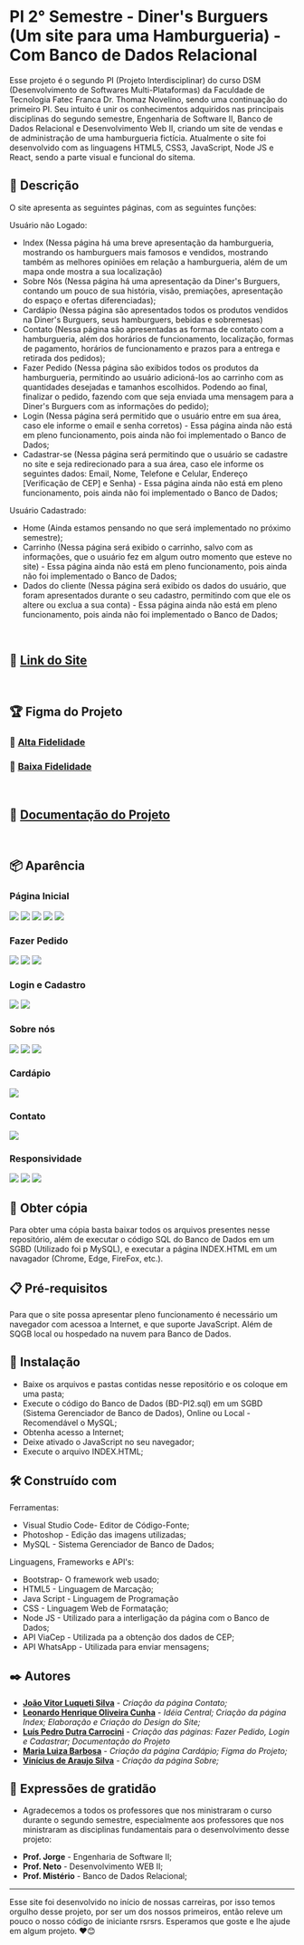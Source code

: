 # PI 2° Semestre - Diner's Burguers (Um site para uma Hamburgueria) - Com Banco de Dados Relacional

Esse projeto é o segundo PI (Projeto Interdisciplinar) do curso DSM (Desenvolvimento de Softwares Multi-Plataformas) da Faculdade de Tecnologia Fatec Franca Dr. Thomaz Novelino, sendo uma continuação do primeiro PI. Seu intuito é unir os conhecimentos adquiridos nas principais disciplinas do segundo semestre, Engenharia de Software II, Banco de Dados Relacional e Desenvolvimento Web II, criando um site de vendas e de administração de uma hamburgueria fictícia.  Atualmente o site foi desenvolvido com as linguagens HTML5, CSS3, JavaScript, Node JS e React, sendo a parte visual e funcional do sitema.

## 📄 Descrição

O site apresenta as seguintes páginas, com as seguintes funções:

Usuário não Logado:
* Index (Nessa página há uma breve apresentação da hamburgueria, mostrando os hamburguers mais famosos e vendidos, mostrando também as melhores opiniões em relação a hamburgueria, além de um mapa onde mostra a sua localização) 
* Sobre Nós (Nessa página há uma apresentação da Diner's Burguers, contando um pouco de sua história, visão, premiações, apresentação do espaço e ofertas diferenciadas);
* Cardápio (Nessa página são apresentados todos os produtos vendidos na Diner's Burguers, seus hamburguers, bebidas e sobremesas)
* Contato (Nessa página são apresentadas as formas de contato com a hamburgueria, além dos horários de funcionamento, localização, formas de pagamento, horários de funcionamento e prazos para a entrega e retirada dos pedidos);
* Fazer Pedido (Nessa página são exibidos todos os produtos da hamburgueria, permitindo ao usuário adicioná-los ao carrinho com as quantidades desejadas e tamanhos escolhidos. Podendo ao final, finalizar o pedido, fazendo com que seja enviada uma mensagem para a Diner's Burguers com as informações do pedido);
* Login (Nessa página será permitido que o usuário entre em sua área, caso ele informe o email e senha corretos) - Essa página ainda não está em pleno funcionamento, pois ainda não foi implementado o Banco de Dados;
* Cadastrar-se (Nessa página será permitindo que o usuário se cadastre no site e seja redirecionado para a sua área, caso ele informe os seguintes dados: Email, Nome, Telefone e Celular, Endereço [Verificação de CEP] e Senha) - Essa página ainda não está em pleno funcionamento, pois ainda não foi implementado o Banco de Dados;

Usuário Cadastrado:
* Home (Ainda estamos pensando no que será implementado no próximo semestre);
* Carrinho (Nessa página será exibido o carrinho, salvo com as informações, que o usuário fez em algum outro momento que esteve no site) - Essa página ainda não está em pleno funcionamento, pois ainda não foi implementado o Banco de Dados;
* Dados do cliente (Nessa página será exibido os dados do usuário, que foram apresentados durante o seu cadastro, permitindo com que ele os altere ou exclua a sua conta) - Essa página ainda não está em pleno funcionamento, pois ainda não foi implementado o Banco de Dados;
<br>

## 🚀 [Link do Site](https://luis-pedro-dutra-carrocini.github.io/PI-1-Semestre-Diners-Burguers/)
<br>

## 🏆 Figma do Projeto
### 🥇 [Alta Fidelidade](https://www.figma.com/proto/IWbFtg07YjOczgPV5Cm4Ph/Diiner's-alta-fidelidade?t=quEL0d54ALAringR-1&scaling=scale-down&page-id=0%3A1&node-id=5-2&starting-point-node-id=5%3A2)
### 🥈 [Baixa Fidelidade](https://www.figma.com/proto/8aMWWxxmfBUDnElU1l8U4H/Diiner's-baixa-fidelidade?node-id=2101-39&t=taUf2J3xbImwC8Ag-1&scaling=scale-down&page-id=0%3A1&starting-point-node-id=5%3A2)
<br>

## 📒 [Documentação do Projeto](https://luis-pedro-dutra-carrocini.github.io/PI-1-Semestre-Diners-Burguers/documentacao/Documentação-PI-1-Semestre.docx)
<br>

## 📦 Aparência

### Página Inicial

<img src="/prints/print1.png">
<img src="/prints/print2.png">
<img src="/prints/print3.png">
<img src="/prints/print4.png">
<img src="/prints/print5.png">

### Fazer Pedido

<img src="/prints/print6.png">
<img src="/prints/print7.png">
<img src="/prints/print8.png">

### Login e Cadastro
<img src="/prints/print9.png">
<img src="/prints/print10.png">

### Sobre nós
<img src="/prints/print11.png">
<img src="/prints/print12.png">
<img src="/prints/print13.png">

### Cardápio
<img src="/prints/print14.png">

### Contato
<img src="/prints/print15.png">

### Responsividade

<img src="/prints/print16.png">
<img src="/prints/print17.png">
<img src="/prints/print18.png">
<br>

## 📃 Obter cópia

Para obter uma cópia basta baixar todos os arquivos presentes nesse repositório, além de executar o código SQL do Banco de Dados em um SGBD (Utilizado foi p MySQL), e executar a página INDEX.HTML em um navagador (Chrome, Edge, FireFox, etc.).


## 📋 Pré-requisitos

Para que o site possa apresentar pleno funcionamento é necessário um navegador com acessoa a Internet, e que suporte JavaScript. Além de SQGB local ou hospedado na nuvem para Banco de Dados.


## 🔧 Instalação

* Baixe os arquivos e pastas contidas nesse repositório e os coloque em uma pasta;
* Execute o código do Banco de Dados (BD-PI2.sql) em um SGBD (Sistema Gerenciador de Banco de Dados), Online ou Local - Recomendável o MySQL;
* Obtenha acesso a Internet;
* Deixe ativado o JavaScript no seu navegador;
* Execute o arquivo INDEX.HTML;

## 🛠️ Construído com

Ferramentas:
* Visual Studio Code- Editor de Código-Fonte;
* Photoshop - Edição das imagens utilizadas;
* MySQL - Sistema Gerenciador de Banco de Dados;

Linguagens, Frameworks e API's:
* Bootstrap- O framework web usado;
* HTML5 - Linguagem de Marcação;
* Java Script - Linguagem de Programação
* CSS - Linguagem Web de Formatação;
* Node JS - Utilizado para a interligação da página com o Banco de Dados;
* API ViaCep - Utilizada pa a obtenção dos dados de CEP;
* API WhatsApp - Utilizada para enviar mensagens; 

## ✒️ Autores

* **[João Vitor Luqueti Silva](https://github.com/joaoluquetti)** - *Criação da página Contato;*
* **[Leonardo Henrique Oliveira Cunha](https://github.com/leonardocunha1)** - *Idéia Central; Criação da página Index; Elaboração e Criação do Design do Site;*
* **[Luís Pedro Dutra Carrocini](https://github.com/luis-pedro-dutra-carrocini)** - *Criação das páginas: Fazer Pedido, Login e Cadastrar; Documentação do Projeto*
* **[Maria Luiza Barbosa](https://github.com/mluizabss)** - *Criação da página Cardápio; Figma do Projeto;*
* **[Vinícius de Araujo Silva](https://github.com/Viniciussinc)** - *Criação da página Sobre;*

## 🎁 Expressões de gratidão

* Agradecemos a todos os professores que nos ministraram o curso durante o segundo semestre, especialmente aos professores que nos ministraram as disciplinas fundamentais para o desenvolvimento desse projeto: 
- **Prof. Jorge** - Engenharia de Software II;
- **Prof. Neto** - Desenvolvimento WEB II;
- **Prof. Mistério** - Banco de Dados Relacional;

---
Esse site foi desenvolvido no início de nossas carreiras, por isso temos orgulho desse projeto, por ser um dos nossos primeiros, então releve um pouco o nosso código de iniciante rsrsrs. 
Esperamos que goste e lhe ajude em algum projeto. ❤️😊

